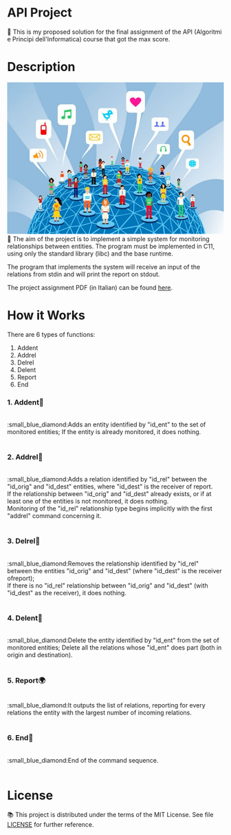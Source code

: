 # API Project
:small_blue_diamond: This is my proposed solution for the final assignment of the API (Algoritmi e Principi dell'Informatica) course that got the max score.

# Description
![alt text](Docs/social-network.jpg?raw=true)
<br/>
:small_blue_diamond: The aim of the project is to implement a simple system for monitoring relationships between entities. The program must be implemented in C11, using only the standard library (libc) and the base runtime.<br/>

The program that implements the system will receive an input of the relations from stdin and will print the report on stdout.<br/>

The project assignment PDF (in Italian) can be found [here](Docs/ProvaFinale2019.pdf).<br/>



# How it Works

There are 6 types of functions:
1. Addent<br/>
2. Addrel<br/>
3. Delrel <br/>
4. Delent <br/>
5. Report <br/>
6. End <br/>


### 1. Addent:walking:

<br/>
:small_blue_diamond:Adds an entity identified by "id_ent" to the set of monitored entities; If the entity is already monitored, it does nothing.<br/><br/>

### 2. Addrel:couple:

<br/>
:small_blue_diamond:Adds a relation identified by "id_rel" between the "id_orig" and "id_dest" entities, where "id_dest" is the receiver of report. 
<br/>If the relationship between "id_orig" and "id_dest" already exists, or if at least one of the entities is not monitored, it does nothing. 
<br/>Monitoring of the "id_rel" relationship type begins implicitly with the first "addrel" command concerning it.<br/><br/>

### 3. Delrel:put_litter_in_its_place:

<br/>
:small_blue_diamond:Removes the relationship identified by "id_rel" between the entities "id_orig" and "id_dest" (where "id_dest" is the receiver ofreport); 
<br/>If there is no "id_rel" relationship between "id_orig" and "id_dest" (with "id_dest" as the receiver), it does nothing.<br/><br/>

### 4. Delent:no_pedestrians:

<br/>
:small_blue_diamond:Delete the entity identified by "id_ent" from the set of monitored entities; Delete all the relations whose "id_ent" does part (both in origin and destination).<br/><br/>

### 5. Report:earth_africa:

<br/>
:small_blue_diamond:It outputs the list of relations, reporting for every relations the entity with the largest number of incoming relations.<br/><br/>

### 6. End:triangular_flag_on_post:

<br/>
:small_blue_diamond:End of the command sequence.<br/><br/>

# License

:books: This project is distributed under the terms of the MIT License. See file [LICENSE](LICENSE) for further reference.
